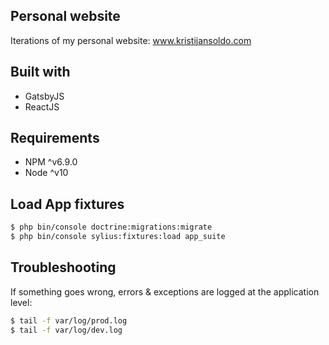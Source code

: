 Personal website
------------
Iterations of my personal website: www.kristijansoldo.com

Built with
---------------
- GatsbyJS
- ReactJS

Requirements
---------------
- NPM ^v6.9.0
- Node ^v10

Load App fixtures
---------------
```bash
$ php bin/console doctrine:migrations:migrate
$ php bin/console sylius:fixtures:load app_suite
```

Troubleshooting
---------------

If something goes wrong, errors & exceptions are logged at the application level:

```bash
$ tail -f var/log/prod.log
$ tail -f var/log/dev.log
```
